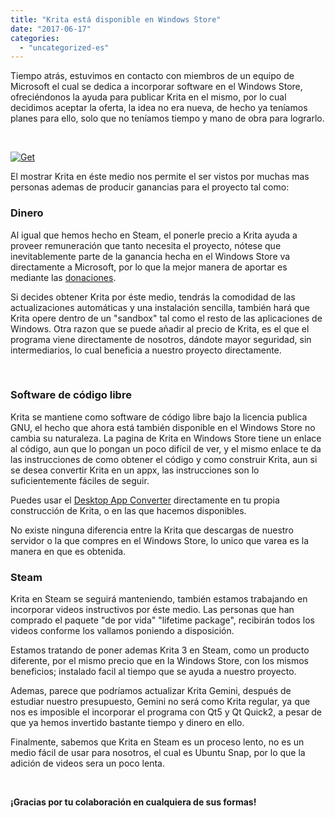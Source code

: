 ```yaml
---
title: "Krita está disponible en Windows Store"
date: "2017-06-17"
categories: 
  - "uncategorized-es"
---
```


Tiempo atrás, estuvimos en contacto con miembros de un equipo de Microsoft el cual se dedica a incorporar software en el Windows Store, ofreciéndonos la ayuda para publicar Krita en el mismo, por lo cual decidimos aceptar la oferta, la idea no era nueva, de hecho ya teníamos planes para ello, solo que no teníamos tiempo y mano de obra para lograrlo.

 

[![Get](/images/posts/2017/app-windows-blue.png)](https://www.microsoft.com/store/apps/9n6x57zgrw96?ocid=badge)

El mostrar Krita en éste medio nos permite el ser vistos por muchas mas personas ademas de producir ganancias para el proyecto tal como:

### Dinero

Al igual que hemos hecho en Steam, el ponerle precio a Krita ayuda a proveer remuneración que tanto necesita el proyecto, nótese que inevitablemente parte de la ganancia hecha en el Windows Store va directamente a Microsoft, por lo que la mejor manera de aportar es mediante las [donaciones](https://krita.org/en/support-us/donations/).

Si decides obtener Krita por éste medio, tendrás la comodidad de las actualizaciones automáticas y una instalación sencilla, también hará que Krita opere dentro de un "sandbox" tal como el resto de las aplicaciones de Windows. Otra razon que se puede añadir al precio de Krita, es el que el programa viene directamente de nosotros, dándote mayor seguridad, sin intermediarios, lo cual beneficia a nuestro proyecto directamente.

 

### Software de código libre

Krita se mantiene como software de código libre bajo la licencia publica GNU, el hecho que ahora está también disponible en el Windows Store no cambia su naturaleza. La pagina de Krita en Windows Store tiene un enlace al código, aun que lo pongan un poco difícil de ver, y el mismo enlace te da las instrucciones de como obtener el código y como construir Krita, aun si se desea convertir Krita en un appx, las instrucciones son lo suficientemente fáciles de seguir.

Puedes usar el [Desktop App Converter](https://www.microsoft.com/en-us/software-download/dac#!) directamente en tu propia construcción de Krita, o en las que hacemos disponibles.

No existe ninguna diferencia entre la Krita que descargas de nuestro servidor o la que compres en el Windows Store, lo unico que varea es la manera en que es obtenida.

### Steam

Krita en Steam se seguirá manteniendo, también estamos trabajando en incorporar videos instructivos por éste medio. Las personas que han comprado el paquete "de por vida" "lifetime package", recibirán todos los videos conforme los vallamos poniendo a disposición.

Estamos tratando de poner ademas Krita 3 en Steam, como un producto diferente, por el mismo precio que en la Windows Store, con los mismos beneficios; instalado facil al tiempo que se ayuda a nuestro proyecto.

Ademas, parece que podríamos actualizar Krita Gemini, después de estudiar nuestro presupuesto, Gemini no será como Krita regular, ya que nos es imposible el incorporar el programa con Qt5 y Qt Quick2, a pesar de que ya hemos invertido bastante tiempo y dinero en ello.

Finalmente, sabemos que Krita en Steam es un proceso lento, no es un medio fácil de usar para nosotros, el cual es Ubuntu Snap, por lo que la adición de videos sera un poco lenta.

 

**¡Gracias por tu colaboración en cualquiera de sus formas!**
